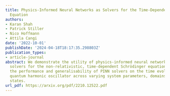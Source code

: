 ```yaml
---
title: Physics-Informed Neural Networks as Solvers for the Time-Dependent Schrödinger
  Equation
authors:
- Karan Shah
- Patrick Stiller
- Nico Hoffmann
- Attila Cangi
date: '2022-10-01'
publishDate: '2024-04-18T18:17:35.298803Z'
publication_types:
- article-journal
abstract: We demonstrate the utility of physics-informed neural networks (PINNs) as
  solvers for the non-relativistic, time-dependent Schrödinger equation. We study
  the performance and generalisability of PINN solvers on the time evolution of a
  quantum harmonic oscillator across varying system parameters, domains, and energy
  states.
url_pdf: https://arxiv.org/pdf/2210.12522.pdf
---
```

